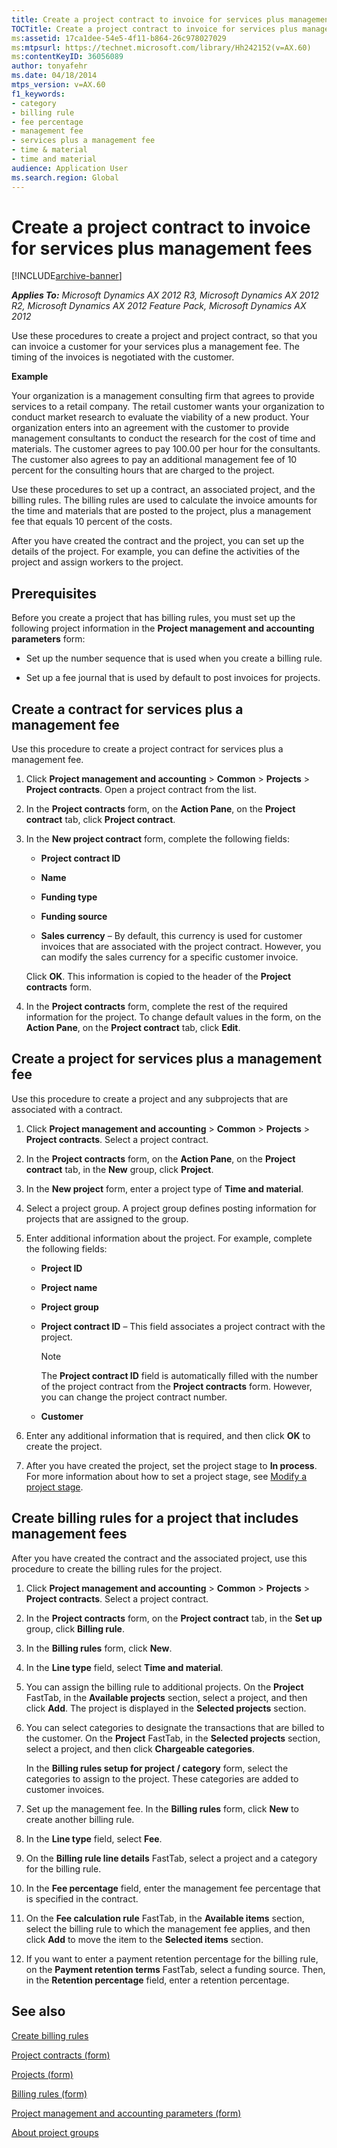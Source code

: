 ```yaml
---
title: Create a project contract to invoice for services plus management fees
TOCTitle: Create a project contract to invoice for services plus management fees
ms:assetid: 17ca1dee-54e5-4f11-b864-26c978027029
ms:mtpsurl: https://technet.microsoft.com/library/Hh242152(v=AX.60)
ms:contentKeyID: 36056089
author: tonyafehr
ms.date: 04/18/2014
mtps_version: v=AX.60
f1_keywords:
- category
- billing rule
- fee percentage
- management fee
- services plus a management fee
- time & material
- time and material
audience: Application User
ms.search.region: Global
---
```


# Create a project contract to invoice for services plus management fees 


[!INCLUDE[archive-banner](includes/archive-banner.md)]


_**Applies To:** Microsoft Dynamics AX 2012 R3, Microsoft Dynamics AX 2012 R2, Microsoft Dynamics AX 2012 Feature Pack, Microsoft Dynamics AX 2012_

Use these procedures to create a project and project contract, so that you can invoice a customer for your services plus a management fee. The timing of the invoices is negotiated with the customer.

**Example**

Your organization is a management consulting firm that agrees to provide services to a retail company. The retail customer wants your organization to conduct market research to evaluate the viability of a new product. Your organization enters into an agreement with the customer to provide management consultants to conduct the research for the cost of time and materials. The customer agrees to pay 100.00 per hour for the consultants. The customer also agrees to pay an additional management fee of 10 percent for the consulting hours that are charged to the project.

Use these procedures to set up a contract, an associated project, and the billing rules. The billing rules are used to calculate the invoice amounts for the time and materials that are posted to the project, plus a management fee that equals 10 percent of the costs.

After you have created the contract and the project, you can set up the details of the project. For example, you can define the activities of the project and assign workers to the project.

## Prerequisites

Before you create a project that has billing rules, you must set up the following project information in the **Project management and accounting parameters** form:

  - Set up the number sequence that is used when you create a billing rule.

  - Set up a fee journal that is used by default to post invoices for projects.

## Create a contract for services plus a management fee

Use this procedure to create a project contract for services plus a management fee.

1.  Click **Project management and accounting** \> **Common** \> **Projects** \> **Project contracts**. Open a project contract from the list.

2.  In the **Project contracts** form, on the **Action Pane**, on the **Project contract** tab, click **Project contract**.

3.  In the **New project contract** form, complete the following fields:
    
      - **Project contract ID**
    
      - **Name**
    
      - **Funding type**
    
      - **Funding source**
    
      - **Sales currency** – By default, this currency is used for customer invoices that are associated with the project contract. However, you can modify the sales currency for a specific customer invoice.
    
    Click **OK**. This information is copied to the header of the **Project contracts** form.

4.  In the **Project contracts** form, complete the rest of the required information for the project. To change default values in the form, on the **Action Pane**, on the **Project contract** tab, click **Edit**.

## Create a project for services plus a management fee

Use this procedure to create a project and any subprojects that are associated with a contract.

1.  Click **Project management and accounting** \> **Common** \> **Projects** \> **Project contracts**. Select a project contract.

2.  In the **Project contracts** form, on the **Action Pane**, on the **Project contract** tab, in the **New** group, click **Project**.

3.  In the **New project** form, enter a project type of **Time and material**.

4.  Select a project group. A project group defines posting information for projects that are assigned to the group.

5.  Enter additional information about the project. For example, complete the following fields:
    
      - **Project ID**
    
      - **Project name**
    
      - **Project group**
    
      - **Project contract ID** – This field associates a project contract with the project.
        

        > [!NOTE]
        > <P>The <STRONG>Project contract ID</STRONG> field is automatically filled with the number of the project contract from the <STRONG>Project contracts</STRONG> form. However, you can change the project contract number.</P>

    
      - **Customer**

6.  Enter any additional information that is required, and then click **OK** to create the project.

7.  After you have created the project, set the project stage to **In process**. For more information about how to set a project stage, see [Modify a project stage](modify-a-project-stage.md).

## Create billing rules for a project that includes management fees

After you have created the contract and the associated project, use this procedure to create the billing rules for the project.

1.  Click **Project management and accounting** \> **Common** \> **Projects** \> **Project contracts**. Select a project contract.

2.  In the **Project contracts** form, on the **Project contract** tab, in the **Set up** group, click **Billing rule**.

3.  In the **Billing rules** form, click **New**.

4.  In the **Line type** field, select **Time and material**.

5.  You can assign the billing rule to additional projects. On the **Project** FastTab, in the **Available projects** section, select a project, and then click **Add**. The project is displayed in the **Selected projects** section.

6.  You can select categories to designate the transactions that are billed to the customer. On the **Project** FastTab, in the **Selected projects** section, select a project, and then click **Chargeable categories**.
    
    In the **Billing rules setup for project / category** form, select the categories to assign to the project. These categories are added to customer invoices.

7.  Set up the management fee. In the **Billing rules** form, click **New** to create another billing rule.

8.  In the **Line type** field, select **Fee**.

9.  On the **Billing rule line details** FastTab, select a project and a category for the billing rule.

10. In the **Fee percentage** field, enter the management fee percentage that is specified in the contract.

11. On the **Fee calculation rule** FastTab, in the **Available items** section, select the billing rule to which the management fee applies, and then click **Add** to move the item to the **Selected items** section.

12. If you want to enter a payment retention percentage for the billing rule, on the **Payment retention terms** FastTab, select a funding source. Then, in the **Retention percentage** field, enter a retention percentage.

## See also

[Create billing rules](create-billing-rules.md)

[Project contracts (form)](https://technet.microsoft.com/library/aa586038\(v=ax.60\))

[Projects (form)](https://technet.microsoft.com/library/aa585245\(v=ax.60\))

[Billing rules (form)](https://technet.microsoft.com/library/hh227642\(v=ax.60\))

[Project management and accounting parameters (form)](https://technet.microsoft.com/library/aa599440\(v=ax.60\))

[About project groups](about-project-groups.md)

  


